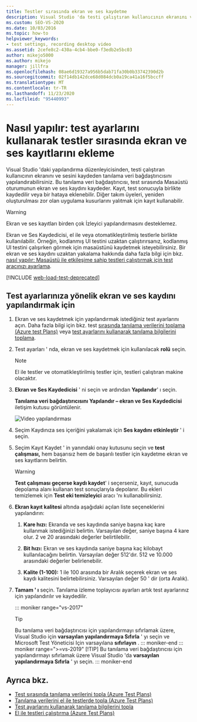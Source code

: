 ```yaml
---
title: Testler sırasında ekran ve ses kaydetme
description: Visual Studio 'da testi çalıştıran kullanıcının ekranını ve sesini kaydeden tanılama veri bağdaştırıcısını nasıl yapılandıracağınızı öğrenin.
ms.custom: SEO-VS-2020
ms.date: 10/03/2016
ms.topic: how-to
helpviewer_keywords:
- test settings, recording desktop video
ms.assetid: 2cefe8c2-430a-4cb4-bbe0-f3edb2e5bc03
author: mikejo5000
ms.author: mikejo
manager: jillfra
ms.openlocfilehash: 08ae6d19327a956b5dab71fa30b0b33742390d2b
ms.sourcegitcommit: 02f14db142dce68d084dcb0a19ca41a16f5bccff
ms.translationtype: MT
ms.contentlocale: tr-TR
ms.lasthandoff: 11/23/2020
ms.locfileid: "95440993"
---
```

# <a name="how-to-include-recordings-of-the-screen-and-voice-during-tests-using-test-settings"></a>Nasıl yapılır: test ayarlarını kullanarak testler sırasında ekran ve ses kayıtlarını ekleme

Visual Studio 'daki yapılandırma düzenleyicisinden, testi çalıştıran kullanıcının ekranını ve sesini kaydeden tanılama veri bağdaştırıcısını yapılandırabilirsiniz. Bu tanılama veri bağdaştırıcısı, test sırasında Masaüstü oturumunun ekran ve ses kaydını kaydeder. Kayıt, test sonucuyla birlikte kaydedilir veya bir hataya eklenebilir. Diğer takım üyeleri, yeniden oluşturulması zor olan uygulama kusurlarını yalıtmak için kayıt kullanabilir.

> [!WARNING]
> Ekran ve ses kayıtları birden çok İzleyici yapılandırmasını desteklemez.

Ekran ve Ses Kaydedicisi, el ile veya otomatikleştirilmiş testlerle birlikte kullanılabilir. Örneğin, kodlanmış UI testini uzaktan çalıştırırsanız, kodlanmış UI testini çalışırken görmek için masaüstünü kaydetmek isteyebilirsiniz. Bir ekran ve ses kaydını uzaktan yakalama hakkında daha fazla bilgi için bkz. [nasıl yapılır: Masaüstü ile etkileşime sahip testleri çalıştırmak için test aracınızı ayarlama](../test/how-to-set-up-your-test-agent-to-run-tests-that-interact-with-the-desktop.md).

[!INCLUDE [web-load-test-deprecated](includes/web-load-test-deprecated.md)]

## <a name="to-configure-screen-and-voice-recording-for-your-test-settings"></a>Test ayarlarınıza yönelik ekran ve ses kaydını yapılandırmak için

1. Ekran ve ses kaydetmek için yapılandırmak istediğiniz test ayarlarını açın. Daha fazla bilgi için bkz. test [sırasında tanılama verilerini toplama (Azure test Plans)](/azure/devops/test/collect-diagnostic-data?view=vsts&preserve-view=true) veya [test ayarlarını kullanarak tanılama bilgilerini toplama](../test/collect-diagnostic-information-using-test-settings.md).

2. Test ayarları ' nda, ekran ve ses kaydetmek için kullanılacak **rolü** seçin.

    > [!NOTE]
    > El ile testler ve otomatikleştirilmiş testler için, testleri çalıştıran makine olacaktır.

3. **Ekran ve Ses Kaydedicisi** ' ni seçin ve ardından **Yapılandır**' ı seçin.

     **Tanılama veri bağdaştırıcısını Yapılandır – ekran ve Ses Kaydedicisi** iletişim kutusu görüntülenir.

     ![Video yapılandırması](../test/media/testsettingvideoconfiggdr.png)

4. Seçim Kaydınıza ses içeriğini yakalamak için **Ses kaydını etkinleştir** ' i seçin.

5. Seçim Kayıt Kaydet ' in yanındaki onay kutusunu seçin ve **test çalışması,** hem başarısız hem de başarılı testler için kaydetme ekran ve ses kayıtlarını belirtin.

    > [!WARNING]
    > **Test çalışması geçerse kaydı kaydet**' i seçerseniz, kayıt, sunucuda depolama alanı kullanan test sonuçlarıyla depolanır. Bu ekleri temizlemek için **Test eki temizleyici** aracı 'nı kullanabilirsiniz.

6. **Ekran kayıt kalitesi** altında aşağıdaki açılan liste seçeneklerini yapılandırın:

    1. **Kare hızı:** Ekranda ve ses kaydında saniye başına kaç kare kullanmak istediğinizi belirtin. Varsayılan değer, saniye başına 4 kare olur. 2 ve 20 arasındaki değerler belirtilebilir.

    2. **Bit hızı:** Ekran ve ses kaydında saniye başına kaç kilobayt kullanılacağını belirtin. Varsayılan değer 512'dır. 512 ve 10.000 arasındaki değerler belirlenebilir.

    3. **Kalite (1-100):** 1 ile 100 arasında bir Aralık seçerek ekran ve ses kaydı kalitesini belirtebilirsiniz. Varsayılan değer 50 ' dir (orta Aralık).

7. **Tamam ' ı** seçin. Tanılama izleme toplayıcısı ayarları artık test ayarlarınız için yapılandırılır ve kaydedilir.

    ::: moniker range="vs-2017"
    > [!TIP]
    > Bu tanılama veri bağdaştırıcısı için yapılandırmayı sıfırlamak üzere, Visual Studio için **varsayılan yapılandırmaya Sıfırla** ' yı seçin ve Microsoft Test Yöneticisi Için varsayılana **sıfırlayın** .
    ::: moniker-end
    ::: moniker range=">=vs-2019"
    > [!TIP]
    > Bu tanılama veri bağdaştırıcısı için yapılandırmayı sıfırlamak üzere Visual Studio 'da **varsayılan yapılandırmaya Sıfırla** ' yı seçin.
    ::: moniker-end

## <a name="see-also"></a>Ayrıca bkz.

- [Test sırasında tanılama verilerini topla (Azure Test Plans)](/azure/devops/test/collect-diagnostic-data?view=vsts&preserve-view=true)
- [Tanılama verilerini el ile testlerde topla (Azure Test Plans)](/azure/devops/test/mtm/collect-more-diagnostic-data-in-manual-tests?view=vsts&preserve-view=true)
- [Test ayarlarını kullanarak tanılama bilgilerini topla](../test/collect-diagnostic-information-using-test-settings.md)
- [El ile testleri çalıştırma (Azure Test Plans)](/azure/devops/test/run-manual-tests?view=vsts&preserve-view=true)